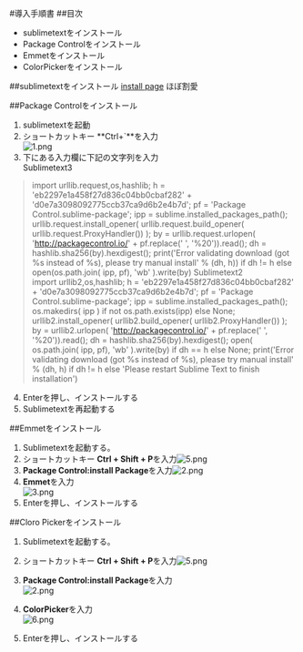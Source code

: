 #導入手順書
##目次
+ sublimetextをインストール
+ Package Controlをインストール
+ Emmetをインストール
+ ColorPickerをインストール

##sublimetextをインストール
[install page](http://www.sublimetext.com/3)
ほぼ割愛

##Package Controlをインストール
1. sublimetextを起動
2. ショートカットキー **Ctrl+`**を入力  
![1.png](https://qiita-image-store.s3.amazonaws.com/0/78004/71801a58-ac6c-3c0d-b994-4b896fad31a1.png "1.png")
3. 下にある入力欄に下記の文字列を入力  
Sublimetext3  
> import urllib.request,os,hashlib; h = 'eb2297e1a458f27d836c04bb0cbaf282' + 'd0e7a3098092775ccb37ca9d6b2e4b7d'; pf = 'Package Control.sublime-package'; ipp = sublime.installed_packages_path(); urllib.request.install_opener( urllib.request.build_opener( urllib.request.ProxyHandler()) ); by = urllib.request.urlopen( 'http://packagecontrol.io/' + pf.replace(' ', '%20')).read(); dh = hashlib.sha256(by).hexdigest(); print('Error validating download (got %s instead of %s), please try manual install' % (dh, h)) if dh != h else open(os.path.join( ipp, pf), 'wb' ).write(by)
Sublimetext2  
> import urllib2,os,hashlib; h = 'eb2297e1a458f27d836c04bb0cbaf282' + 'd0e7a3098092775ccb37ca9d6b2e4b7d'; pf = 'Package Control.sublime-package'; ipp = sublime.installed_packages_path(); os.makedirs( ipp ) if not os.path.exists(ipp) else None; urllib2.install_opener( urllib2.build_opener( urllib2.ProxyHandler()) ); by = urllib2.urlopen( 'http://packagecontrol.io/' + pf.replace(' ', '%20')).read(); dh = hashlib.sha256(by).hexdigest(); open( os.path.join( ipp, pf), 'wb' ).write(by) if dh == h else None; print('Error validating download (got %s instead of %s), please try manual install' % (dh, h) if dh != h else 'Please restart Sublime Text to finish installation')  
4. Enterを押し、インストールする
5. Sublimetextを再起動する

##Emmetをインストール
1. Sublimetextを起動する。
2. ショートカットキー **Ctrl + Shift + P**を入力![5.png](https://qiita-image-store.s3.amazonaws.com/0/78004/c04cb7a5-2c00-315b-8ffc-0f2bc805a489.png "5.png")
3. **Package Control:install Package**を入力![2.png](https://qiita-image-store.s3.amazonaws.com/0/78004/bf3a6493-ebfa-aca6-3223-1fcb4f048c1e.png "2.png")
4. **Emmet**を入力   
![3.png](https://qiita-image-store.s3.amazonaws.com/0/78004/f1e80e98-f0d0-fbb6-8438-b3a47a358348.png "3.png")
5. Enterを押し、インストールする

##Cloro Pickerをインストール
1. Sublimetextを起動する。

2. ショートカットキー **Ctrl + Shift + P**を入力![5.png](https://qiita-image-store.s3.amazonaws.com/0/78004/c04cb7a5-2c00-315b-8ffc-0f2bc805a489.png "5.png")

3. **Package Control:install Package**を入力  
![2.png](https://qiita-image-store.s3.amazonaws.com/0/78004/bf3a6493-ebfa-aca6-3223-1fcb4f048c1e.png "2.png")

4. **ColorPicker**を入力  
![6.png](https://qiita-image-store.s3.amazonaws.com/0/78004/f5d772a7-7f46-c1e0-b0db-944a70003ba7.png "6.png")
5. Enterを押し、インストールする

